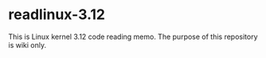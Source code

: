 readlinux-3.12
==============

This is Linux kernel 3.12 code reading memo.
The purpose of this repository is wiki only.
